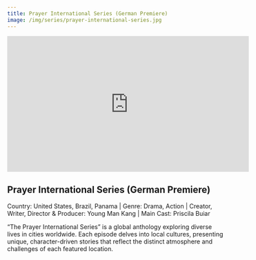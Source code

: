 ```yaml
---
title: Prayer International Series (German Premiere)
image: /img/series/prayer-international-series.jpg
---
```

<iframe width="560" height="315" src="https://www.youtube.com/embed/dbjkwhM7qHg?si=cJytVBguOedXqZyp" frameborder="0" allow="accelerometer; autoplay; encrypted-media; gyroscope; picture-in-picture" allowfullscreen></iframe>

## Prayer International Series (German Premiere)  
Country: United States, Brazil, Panama | Genre: Drama, Action | Creator, Writer, Director & Producer: Young Man Kang | Main Cast: Priscila Buiar

“The Prayer International Series” is a global anthology exploring diverse lives in cities worldwide. Each episode delves into local cultures, presenting unique, character-driven stories that reflect the distinct atmosphere and challenges of each featured location.
